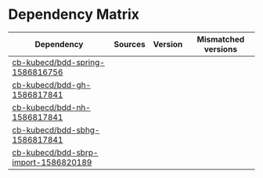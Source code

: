 # Dependency Matrix

Dependency | Sources | Version | Mismatched versions
---------- | ------- | ------- | -------------------
[cb-kubecd/bdd-spring-1586816756](https://github.com/cb-kubecd/bdd-spring-1586816756.git) |  | []() | 
[cb-kubecd/bdd-gh-1586817841](https://github.com/cb-kubecd/bdd-gh-1586817841.git) |  | []() | 
[cb-kubecd/bdd-nh-1586817841](https://github.com/cb-kubecd/bdd-nh-1586817841.git) |  | []() | 
[cb-kubecd/bdd-sbhg-1586817841](https://github.com/cb-kubecd/bdd-sbhg-1586817841.git) |  | []() | 
[cb-kubecd/bdd-sbrp-import-1586820189](https://github.com/cb-kubecd/bdd-sbrp-import-1586820189.git) |  | []() | 
